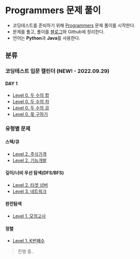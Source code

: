 # Programmers 문제 풀이
  
+ 코딩테스트를 준비하기 위해 [Programmers](https://programmers.co.kr/ "Programmers") 문제 풀이를 시작한다.
+ 문제를 풀고, 풀이를 [블로그](https://kimkkoo.tistory.com/ "내 블로그")와 Github에 정리한다.
+ 언어는 **Python**과 **Java**를 사용한다.

## 분류

### 코딩테스트 입문 캘린더 (NEW! - 2022.09.29)
#### DAY 1

+ [Level 0. 두 수의 합](https://github.com/MIN-04/CodingTest-Programmers/blob/master/Calendar/day1/120802.py "Level 0. 두 수의 합")
+ [Level 0. 두 수의 차](https://github.com/MIN-04/CodingTest-Programmers/blob/master/Calendar/day1/120803.py "Level 0. 두 수의 차")
+ [Level 0. 두 수의 곱](https://github.com/MIN-04/CodingTest-Programmers/blob/master/Calendar/day1/120804.py "Level 0. 두 수의 곱")
+ [Level 0. 몫 구하기](https://github.com/MIN-04/CodingTest-Programmers/blob/master/Calendar/day1/120805.py "Level 0. 몫 구하기")


### 유형별 문제
#### 스택/큐
  
+ [Level 2. 주식가격](https://github.com/MIN-04/CodingTest-Programmers/blob/master/PracticeKit/Stack_Queue/no42584.java "Level 2 .주식가격")
+ [Level 2. 기능개발](https://github.com/MIN-04/CodingTest-Programmers/blob/master/PracticeKit/Stack_Queue/no42586.java "Level 2. 기능개발")

#### 깊이/너비 우선 탐색(DFS/BFS)
  
+ [Level 2. 타겟 넘버](https://github.com/MIN-04/CodingTest-Programmers/blob/master/PracticeKit/DFS_BFS/no43165.java "Level 2 .타겟 넘버")
+ [Level 3. 네트워크](https://github.com/MIN-04/CodingTest-Programmers/blob/master/PracticeKit/DFS_BFS/no43162.java "Level 2 .네트워크")

#### 완전탐색

+ [Level 1. 모의고사](https://github.com/MIN-04/CodingTest-Programmers/blob/master/PracticeKit/Brute-force/no42840.java "Level 3. 모의고사")

#### 정렬

+ [Level 1. K번째수](https://github.com/MIN-04/CodingTest-Programmers/blob/master/PracticeKit/Sort/no42748.java "Level 1. K번째수")

> 진행 중..
